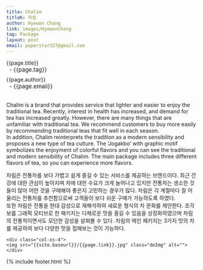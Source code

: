 ```yaml
---
title: Chalim
titleK: 차림
author: Hyewon Chang
link: images/HyewonChang
tag: Package
layout: post
email: paperstar327@gmail.com
---	
```


<div class="container">

<div class="deDep">
{{page.title}}<br>
<p style="font-size:15px; margin:0px; padding:0px 0px 0px 8px; margin:0px 0px 8px 0px;">- {{page.tag}}</p>
{{page.author}}<br>
<p style="font-size:15px; margin:0px; padding:0px 0px 0px 8px;">- {{page.email}}</p>
</div>

<br>

<div class="det lato">

<!--영문-->

Chalim is a brand that provides service that lighter and easier to enjoy the traditional tea. Recently, interest in health has increased, and demand for tea has increased greatly. However, there are many things that are unfamiliar with traditional tea. We recommend customers to buy more easily by recommending traditional teas that fit well in each season. 
<br>
In addition, Chalim reinterprets the tradition as a modern sensibility and proposes a new type of tea culture. 
The ‘Jogakbo’ with graphic motif symbolizes the enjoyment of colorful flavors and you can see the traditional and modern sensibility of Chalim. The main package includes three different flavors of tea, so you can experience more flavors.

<!--영문-->

</div>


<div class="noto">
<!--국문-->

차림은 전통차를 보다 가볍고 쉽게 즐길 수 있는 서비스를 제공하는 브랜드이다. 최근 건강에 대한 관심이 높아지며 차에 대한 수요가 크게 늘어나고 있지만 전통차는 생소한 것들이 많아 어떤 것을 구매해야 좋은지 고민하는 경우가 많다. 차림은 각 계절마다 잘 어울리는 전통차를 추천함으로써 고객들이 보다 쉬운 구매가 가능하도록 하였다.
<br>
또한 차림은 전통을 현대 감성으로 재해석하여 새로운 형식의 차 문화를 제안한다. 조각보를 그래픽 모티브로 한 패키지는 다채로운 맛을 즐길 수 있음을 상징화하였으며 차림의 전통적이면서도 모던한 감성을 살펴볼 수 있다. 차림의 메인 패키지는 3가지 맛의 차를 제공하여 보다 다양한 맛을 접해보는 것이 가능하다.

<!--국문-->

</div>

<div class="row noto">
	
	<div class="col-xs-4">
	<img src="{{site.baseurl}}/{{page.link}}.jpg" class="deImg" alt=""></div>
	
</div>

	

</div> 

{% include footer.html %}